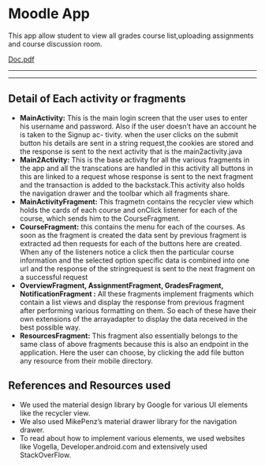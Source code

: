 # Moodle App

This app allow student to view all grades course list,uploading assignments and course discussion room.

[Doc.pdf](doc/assignment-1-moodle.pdf)

---


  
---

## Detail of Each activity or fragments
* **MainActivity:** This is the main login screen that the user uses to enter his username and password. Also if the user doesn’t have an account he is taken to the Signup ac- tivity. when the user clicks on the submit button his details are sent in a string request,the cookies are stored and the response is sent to the next activity that is the main2activity.java
* **Main2Activity:** This is the base activity for all the various fragments in the app and all the transcations are handled in this activity all buttons in this are linked to a request whose response is sent to the next fragment and the transaction is added to the backstack.This activity also holds the navigation drawer and the toolbar which all fragments share.
* **MainActivityFragment:** This fragmetn contains the recycler view which holds the cards of each course and onClick listener for each of the course, which sends him to the CourseFragment.
* **CourseFragment:** this contains the menu for each of the courses. As soon as the fragment is created the data sent by previous fragment is extracted ad then requests for each of the buttons here are created. When any of the listeners notice a click then the particular course information and the selected option specific data is combined into one url and the response of the stringrequest is sent to the next fragment on a successful request
* **OverviewFragment, AssignmentFragment, GradesFragment, NotificationFragment :** All these fragments implement fragments which contain a list views and display the response from previous fragment after performing various formatting on them. So each of these have their own extensions of the arrayadapter to display the data received in the best possible way.
* **ResourcesFragment:** This fragment also essentially belongs to the same class of above fragments because this is also an endpoint in the application. Here the user can choose, by clicking the add file button any resource from their mobile directory.

## References and Resources used
* We used the material design library by Google for various UI elements like the recycler view.
* We also used MikePenz’s material drawer library for the navigation drawer.
* To read about how to implement various elements, we used websites like Vogella, Developer.android.com and extensively used StackOverFlow.
